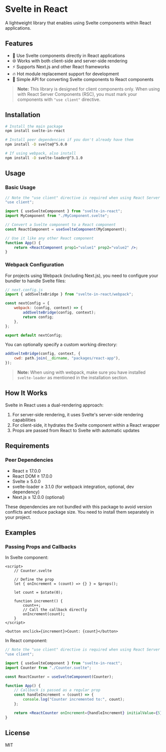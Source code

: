 # Svelte in React

A lightweight library that enables using Svelte components within React applications.

## Features

- 🔄 Use Svelte components directly in React applications
- 🌐 Works with both client-side and server-side rendering
- ⚡ Supports Next.js and other React frameworks
- 🔥 Hot module replacement support for development
- 🧩 Simple API for converting Svelte components to React components

> **Note:** This library is designed for client components only. When using with React Server Components (RSC), you must mark your components with `"use client"` directive.

## Installation

```bash
# Install the main package
npm install svelte-in-react

# Install peer dependencies if you don't already have them
npm install -D svelte@^5.0.0

# If using webpack, also install
npm install -D svelte-loader@^3.1.0
```

## Usage

### Basic Usage

```jsx
// Note the "use client" directive is required when using React Server Components
"use client";

import { useSvelteComponent } from "svelte-in-react";
import MyComponent from "./MyComponent.svelte";

// Convert a Svelte component to a React component
const ReactComponent = useSvelteComponent(MyComponent);

// Use it like any other React component
function App() {
	return <ReactComponent prop1="value1" prop2="value2" />;
}
```

### Webpack Configuration

For projects using Webpack (including Next.js), you need to configure your bundler to handle Svelte files:

```js
// next.config.js
import { addSvelteBridge } from "svelte-in-react/webpack";

const nextConfig = {
	webpack: (config, context) => {
		addSvelteBridge(config, context);
		return config;
	},
};

export default nextConfig;
```

You can optionally specify a custom working directory:

```js
addSvelteBridge(config, context, {
	cwd: path.join(__dirname, "packages/react-app"),
});
```

> **Note:** When using with webpack, make sure you have installed `svelte-loader` as mentioned in the installation section.

## How It Works

Svelte in React uses a dual-rendering approach:

1. For server-side rendering, it uses Svelte's server-side rendering capabilities
2. For client-side, it hydrates the Svelte component within a React wrapper
3. Props are passed from React to Svelte with automatic updates

## Requirements

### Peer Dependencies

- React ≥ 17.0.0
- React DOM ≥ 17.0.0
- Svelte ≥ 5.0.0
- svelte-loader ≥ 3.1.0 (for webpack integration, optional, dev dependency)
- Next.js ≥ 12.0.0 (optional)

These dependencies are not bundled with this package to avoid version conflicts and reduce package size. You need to install them separately in your project.

## Examples

### Passing Props and Callbacks

In Svelte component:

```svelte
<script>
	// Counter.svelte

	// Define the prop
	let { onIncrement = (count) => {} } = $props();

	let count = $state(0);

	function increment() {
		count++;
		// Call the callback directly
		onIncrement(count);
	}
</script>

<button onclick={increment}>Count: {count}</button>
```

In React component:

```jsx
// Note the "use client" directive is required when using React Server Components
"use client";

import { useSvelteComponent } from "svelte-in-react";
import Counter from "./Counter.svelte";

const ReactCounter = useSvelteComponent(Counter);

function App() {
	// Callback is passed as a regular prop
	const handleIncrement = (count) => {
		console.log("Counter incremented to:", count);
	};

	return <ReactCounter onIncrement={handleIncrement} initialValue={5} />;
}
```

## License

MIT
